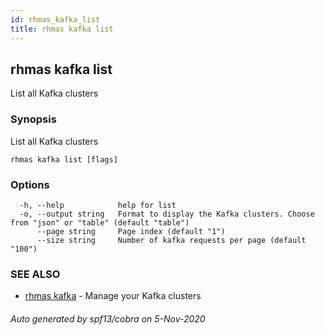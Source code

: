 ```yaml
---
id: rhmas_kafka_list
title: rhmas kafka list
---
```


## rhmas kafka list

List all Kafka clusters

### Synopsis

List all Kafka clusters

```
rhmas kafka list [flags]
```

### Options

```
  -h, --help            help for list
  -o, --output string   Format to display the Kafka clusters. Choose from "json" or "table" (default "table")
      --page string     Page index (default "1")
      --size string     Number of kafka requests per page (default "100")
```

### SEE ALSO

* [rhmas kafka](rhmas_kafka.md)	 - Manage your Kafka clusters

###### Auto generated by spf13/cobra on 5-Nov-2020
